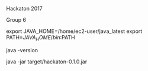 Hackaton 2017

Group 6






export JAVA_HOME=/home/ec2-user/java_latest
export PATH=$JAVA_HOME/bin:$PATH


java -version



java -jar target/hackaton-0.1.0.jar
